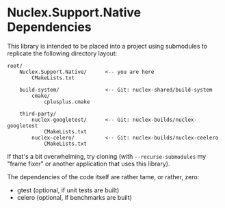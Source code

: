 Nuclex.Support.Native Dependencies
===================================

This library is intended to be placed into a project using submodules to replicate
the following directory layout:

    root/
        Nuclex.Support.Native/      <-- you are here
            CMakeLists.txt

        build-system/               <-- Git: nuclex-shared/build-system
            cmake/
                cplusplus.cmake

        third-party/
            nuclex-googletest/      <-- Git: nuclex-builds/nuclex-googletest
                CMakeLists.txt
            nuclex-celero/          <-- Git: nuclex-builds/nuclex-ceelero
                CMakeLists.txt

If that's a bit overwhelming, try cloning (with `--recurse-submodules` my "frame fixer"
or another application that uses this library).

The dependencies of the code itself are rather tame, or rather, zero:

  * gtest (optional, if unit tests are built)
  * celero (optional, if benchmarks are built)
